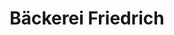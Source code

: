 ---
title: "Bäckerei Friedrich"
url: /brensbach/baeckerei-friedrich-backhausstrasse/
shop: Bäckerei
---